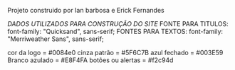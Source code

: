 Projeto construido por Ian barbosa e Erick Fernandes

*DADOS UTILIZADOS PARA CONSTRUÇÃO DO SITE*
FONTE PARA TITULOS: font-family: "Quicksand", sans-serif;
FONTES PARA TEXTOS:  font-family: "Merriweather Sans", sans-serif;

cor da logo = #0084e0
cinza patrão = #5F6C7B
azul fechado  = #003E59
Branco azulado = #E8F4FA
botões ou alertas = #f2c94d
